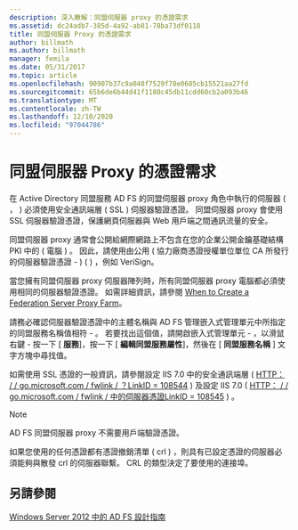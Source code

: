 ```yaml
---
description: 深入瞭解：同盟伺服器 proxy 的憑證需求
ms.assetid: dc24adb7-385d-4a92-ab81-78ba73df0118
title: 同盟伺服器 Proxy 的憑證需求
author: billmath
ms.author: billmath
manager: femila
ms.date: 05/31/2017
ms.topic: article
ms.openlocfilehash: 90907b37c9a048f7529f78e0685cb15521aa27fd
ms.sourcegitcommit: 65b6de6b44d41f1180c45db11cdd60cb2a093b46
ms.translationtype: MT
ms.contentlocale: zh-TW
ms.lasthandoff: 12/10/2020
ms.locfileid: "97044786"
---
```

# <a name="certificate-requirements-for-federation-server-proxies"></a>同盟伺服器 Proxy 的憑證需求

在 Active Directory 同盟服務 AD FS 的同盟伺服器 proxy 角色中執行的伺服器 \( ， \) 必須使用安全通訊端層 \( SSL \) 伺服器驗證憑證。 同盟伺服器 proxy 會使用 SSL 伺服器驗證憑證，保護網頁伺服器與 Web 用戶端之間通訊流量的安全。

同盟伺服器 proxy 通常會公開給網際網路上不包含在您的企業公開金鑰基礎結構 PKI 中的 \( 電腦 \) 。 因此，請使用由公用 \( 協力廠商憑證授權單位單位 CA 所發行的伺服器驗證憑證 \- \) \( \) ，例如 VeriSign。

當您擁有同盟伺服器 proxy 伺服器陣列時，所有同盟伺服器 proxy 電腦都必須使用相同的伺服器驗證憑證。 如需詳細資訊，請參閱 [When to Create a Federation Server Proxy Farm](When-to-Create-a-Federation-Server-Proxy-Farm.md)。

請務必確認伺服器驗證憑證中的主體名稱與 AD FS 管理嵌入式管理單元中所指定的同盟服務名稱值相符 \- 。 若要找出這個值，請開啟嵌入式管理單元 \- ，以滑鼠右鍵 \- 按一下 [ **服務**]，按一下 [ **編輯同盟服務屬性**]，然後在 [ **同盟服務名稱** ] 文字方塊中尋找值。

如需使用 SSL 憑證的一般資訊，請參閱設定 IIS 7.0 中的安全通訊端層 \( [HTTP： \/ \/ go.microsoft.com \/ fwlink \/ ？LinkID \= 108544](https://go.microsoft.com/fwlink/?LinkID=108544) \) 及設定 IIS 7.0 \( [HTTP： \/ \/ go.microsoft.com \/ fwlink \/ 中的伺服器憑證LinkID \= 108545](https://go.microsoft.com/fwlink/?LinkID=108545) \) 。

> [!NOTE]
> AD FS 同盟伺服器 proxy 不需要用戶端驗證憑證。

如果您使用的任何憑證都有憑證撤銷清單 \( crl \) ，則具有已設定憑證的伺服器必須能夠與散發 crl 的伺服器聯繫。 CRL 的類型決定了要使用的連接埠。

## <a name="see-also"></a>另請參閱
[Windows Server 2012 中的 AD FS 設計指南](AD-FS-Design-Guide-in-Windows-Server-2012.md)
